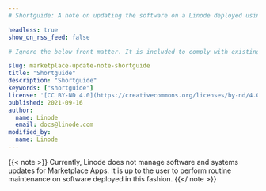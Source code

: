 ```yaml
---
# Shortguide: A note on updating the software on a Linode deployed using the Marketplace

headless: true
show_on_rss_feed: false

# Ignore the below front matter. It is included to comply with existing tests.

slug: marketplace-update-note-shortguide
title: "Shortguide"
description: "Shortguide"
keywords: ["shortguide"]
license: '[CC BY-ND 4.0](https://creativecommons.org/licenses/by-nd/4.0)'
published: 2021-09-16
author:
  name: Linode
  email: docs@linode.com
modified_by:
  name: Linode
---
```


{{< note >}}
Currently, Linode does not manage software and systems updates for Marketplace Apps. It is up to the user to perform routine maintenance on software deployed in this fashion.
{{</ note >}}

